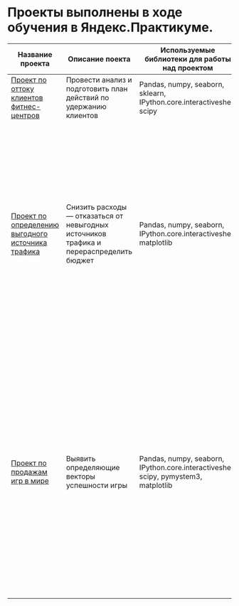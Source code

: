 # Проекты выполнены в ходе обучения в Яндекс.Практикуме.  


Название проекта |  Описание поекта |  Используемые библиотеки для работы над проектом | Вывод
  --- | --- | --- | ---
 [ Проект по оттоку клиентов фитнес-центров](https://github.com/VLADISLAV195/data-projects/blob/main/machine-learning/ML-analisys_1.ipynb) | Провести анализ и подготовить план действий по удержанию клиентов | Pandas, numpy, seaborn, sklearn, IPython.core.interactiveshell, scipy | 
[Проект по определению выгодного источника трафика](https://github.com/VLADISLAV195/data-projects/blob/main/bisness-metrics/bisness-metrics%20%20(1).ipynb) |  Снизить расходы — отказаться от невыгодных источников трафика и перераспределить бюджет | Pandas, numpy, seaborn, IPython.core.interactiveshell, matplotlib | Лучшие источники 1 и 2 по окупаемости и прибыли, компьютер является более доходным, когорта 06 и 09-2017 больше всего покупали, общее снижение по 1) по длительности 2) по кол-ву пользователей 3) по кол-ву сессий с 12-2017 по 05-2018, 3 источник не окупается 
[Проект по продажам игр в мире](https://github.com/VLADISLAV195/data-projects/blob/main/data_platforms/data_platforms_1.ipynb) | Выявить определяющие векторы успешности игры | Pandas, numpy, seaborn, IPython.core.interactiveshell, scipy, pymystem3, matplotlib | По данному исследованию выявленно, что средний рост популярности платформ с наибольшими продажами составляет 4 года,за 2016 год по глобальным продажам лидируют 3DS, PS4 и XOne, за 2016 года по миру самые популярные жанры Shooter, Action и Sports, а с наменьшими продажами это Misc, Simulation, Strategy

